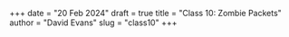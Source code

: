+++
date = "20 Feb 2024"
draft = true
title = "Class 10: Zombie Packets"
author = "David Evans"
slug = "class10"
+++